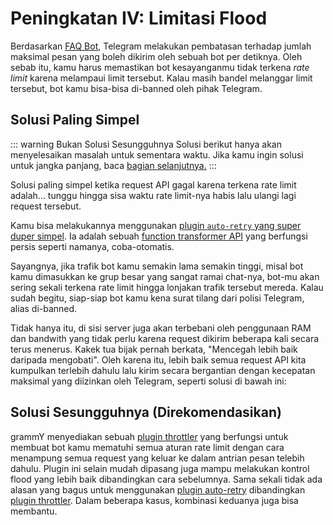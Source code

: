 # Peningkatan IV: Limitasi Flood

Berdasarkan [FAQ Bot](https://core.telegram.org/bots/faq#my-bot-is-hitting-limits-how-do-i-avoid-this), Telegram melakukan pembatasan terhadap jumlah maksimal pesan yang boleh dikirim oleh sebuah bot per detiknya.
Oleh sebab itu, kamu harus memastikan bot kesayanganmu tidak terkena _rate limit_ karena melampaui limit tersebut.
Kalau masih bandel melanggar limit tersebut, bot kamu bisa-bisa di-banned oleh pihak Telegram.

## Solusi Paling Simpel

::: warning Bukan Solusi Sesungguhnya
Solusi berikut hanya akan menyelesaikan masalah untuk sementara waktu.
Jika kamu ingin solusi untuk jangka panjang, baca [bagian selanjutnya.](#solusi-sesungguhnya-direkomendasikan)
:::

Solusi paling simpel ketika request API gagal karena terkena rate limit adalah... tunggu hingga sisa waktu rate limit-nya habis lalu ulangi lagi request tersebut.

Kamu bisa melakukannya menggunakan [plugin `auto-retry` yang super duper simpel](../plugins/auto-retry).
Ia adalah sebuah [function transformer API](./transformers) yang berfungsi persis seperti namanya, coba-otomatis.

Sayangnya, jika trafik bot kamu semakin lama semakin tinggi, misal bot kamu dimasukkan ke grup besar yang sangat ramai chat-nya, bot-mu akan sering sekali terkena rate limit hingga lonjakan trafik tersebut mereda.
Kalau sudah begitu, siap-siap bot kamu kena surat tilang dari polisi Telegram, alias di-banned.

Tidak hanya itu, di sisi server juga akan terbebani oleh penggunaan RAM dan bandwith yang tidak perlu karena request dikirim beberapa kali secara terus menerus.
Kakek tua bijak pernah berkata, "Mencegah lebih baik daripada mengobati". Oleh karena itu, lebih baik semua request API kita kumpulkan terlebih dahulu lalu kirim secara bergantian dengan kecepatan maksimal yang diizinkan oleh Telegram, seperti solusi di bawah ini:

## Solusi Sesungguhnya (Direkomendasikan)

grammY menyediakan sebuah [plugin throttler](../plugins/transformer-throttler) yang berfungsi untuk membuat bot kamu mematuhi semua aturan rate limit dengan cara menampung semua request yang keluar ke dalam antrian pesan telebih dahulu.
Plugin ini selain mudah dipasang juga mampu melakukan kontrol flood yang lebih baik dibandingkan cara sebelumnya.
Sama sekali tidak ada alasan yang bagus untuk menggunakan [plugin auto-retry](../plugins/auto-retry) dibandingkan [plugin throttler](../plugins/transformer-throttler).
Dalam beberapa kasus, kombinasi keduanya juga bisa membantu.
